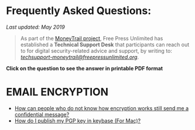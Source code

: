 # Frequently Asked Questions:

*Last updated: May 2019*

> As part of the [MoneyTrail project](https://www.money-trail.org/), Free Press Unlimited has established a **Technical Support Desk** that participants can reach out to for digital security-related advice and support, by writing to: *techsupport-moneytrail@freepressunlimited.org*.

**Click on the question to see the answer in printable PDF format**

# EMAIL ENCRYPTION
* [How can people who do not know how encryption works still send me a confidential message?](https://security.money-trail.org/assets/Hawkpost.pdf)
* [How do I publish my PGP key in keybase (For Mac)?](https://security.money-trail.org/assets/keybase.pdf)



